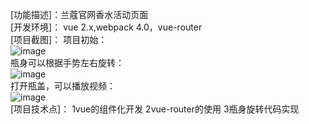 
[功能描述]：兰蔻官网香水活动页面  
[开发环境]：  vue  2.x,webpack 4.0，vue-router  
[项目截图]： 
项目初始：  
![image](https://github.com/IandfChen-23/vue-shopping/tree/master/image/1.png)   
瓶身可以根据手势左右旋转：  
![image](https://github.com/IandfChen-23/lan-campaign-perfume/blob/master/2.png)  
打开瓶盖，可以播放视频：  
![image](https://github.com/IandfChen-23/lan-campaign-perfume/blob/master/3.png)   
[项目技术点]：  1vue的组件化开发
              2vue-router的使用
              3瓶身旋转代码实现
